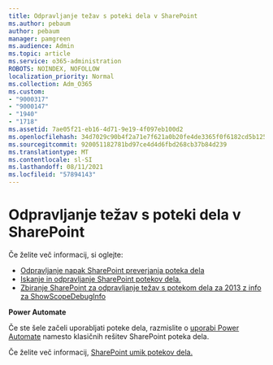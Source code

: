 ```yaml
---
title: Odpravljanje težav s poteki dela v SharePoint
ms.author: pebaum
author: pebaum
manager: pamgreen
ms.audience: Admin
ms.topic: article
ms.service: o365-administration
ROBOTS: NOINDEX, NOFOLLOW
localization_priority: Normal
ms.collection: Adm_O365
ms.custom:
- "9000317"
- "9000147"
- "1940"
- "1718"
ms.assetid: 7ae05f21-eb16-4d71-9e19-4f097eb100d2
ms.openlocfilehash: 34d7029c90b4f2a71e7f621a0b20fe4de3365f0f6182cd5b125a8c1a6055222a
ms.sourcegitcommit: 920051182781bd97ce4d4d6fbd268cb37b84d239
ms.translationtype: MT
ms.contentlocale: sl-SI
ms.lasthandoff: 08/11/2021
ms.locfileid: "57894143"
---
```

# <a name="troubleshoot-workflows-in-sharepoint"></a>Odpravljanje težav s poteki dela v SharePoint

Če želite več informacij, si oglejte:

- [Odpravljanje napak SharePoint preverjanja poteka dela](https://docs.microsoft.com/sharepoint/dev/general-development/troubleshooting-sharepoint-server-workflow-validation-errors-in-visio)
- [Iskanje in odpravljanje SharePoint potekov dela.](https://docs.microsoft.com/sharepoint/dev/general-development/debugging-sharepoint-server-workflows)
- [Zbiranje SharePoint za odpravljanje težav s potekom dela za 2013 z info za ShowScopeDebugInfo](https://docs.microsoft.com/sharepoint/troubleshoot/workflows/gather-workflow-data)

**Power Automate**

Če ste šele začeli uporabljati poteke dela, razmislite o [uporabi Power Automate](https://docs.microsoft.com/power-automate/modern-approvals) namesto klasičnih rešitev SharePoint poteka dela.

Če želite več informacij, [SharePoint umik potekov dela.](https://docs.microsoft.com/alchemyinsights/sharepoint-workflows-retiring)
